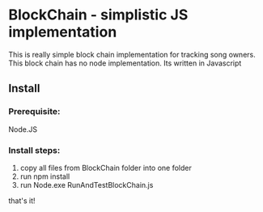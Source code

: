 # BlockChain - simplistic JS implementation
This is really simple block chain implementation for tracking song owners.
This block chain has no node implementation.
Its written in Javascript

## Install
### Prerequisite: 

Node.JS

### Install steps:
1. copy all files from BlockChain folder into one folder
2. run npm install
3. run Node.exe RunAndTestBlockChain.js

that's it!
